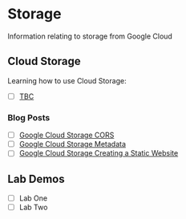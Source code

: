 # Storage

Information relating to storage from Google Cloud

## Cloud Storage

Learning how to use Cloud Storage:

- [ ] [TBC]()

### Blog Posts

- [ ] [Google Cloud Storage CORS](https://richrose.dev/posts/cloud/google-cloud/gcp-gcs-cors/)
- [ ] [Google Cloud Storage Metadata](https://richrose.dev/posts/cloud/google-cloud/gcp-gcs-metadata/)
- [ ] [Google Cloud Storage Creating a Static Website](https://richrose.dev/posts/cloud/google-cloud/gcp-gcs-website/)

## Lab Demos

- [ ] Lab One
- [ ] Lab Two 
